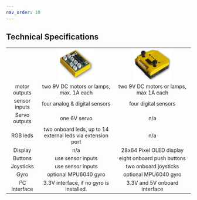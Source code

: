 ```yaml
---
nav_order: 10
---
```

## Technical Specifications


<table style="text-align: center;">
	<tr>
		<td></td>
		<td><img src="/assets/img/ftSwarm.png" width="50%"></td>
		<td><img src="/assets/img/ftSwarmControl.png" width="50%"></td>
	</tr>
	<tr>
		<td>motor outputs</td>
		<td>two 9V DC motors or lamps, max. 1A each</td>
		<td>two 9V DC motors or lamps, max 1A each</td>
	</tr>
	<tr>
		<td>sensor inputs</td>
		<td>four analog & digital sensors</td>
		<td>four digital sensors</td>
	</tr>
	<tr>
		<td>Servo outputs</td>
		<td>one 6V servo</td>
		<td>n/a</td>
	</tr>
	<tr>
		<td>RGB leds</td>
		<td>two onboard leds, up to 14 external leds via extension port</td>
		<td>n/a</td>
	</tr>
	<tr>
		<td>Display</td>
		<td>n/a</td>
		<td>28x64 Pixel OLED display</td>
	</tr>
	<tr>
		<td>Buttons</td>
		<td>use sensor inputs</td>
		<td>eight onboard push buttons</td>
	</tr>
	<tr>
		<td>Joysticks</td>
		<td>use sensor inputs</td>
		<td>two onboard joysticks</td>
	</tr>
	<tr>
		<td>Gyro</td>
		<td>optional MPU6040 gyro</td>
		<td>optional MPU6040 gyro</td>
	</tr>
	<tr>
		<td>I²C interface</td>
		<td>3.3V interface, if no gyro is installed.</td>
		<td>3.3V and 5V onboard interface</td>
	</tr>
</table>
